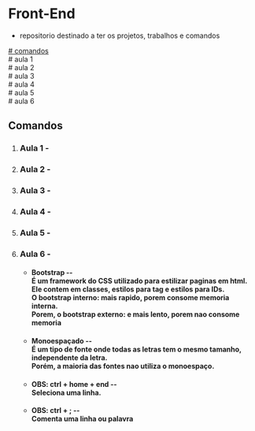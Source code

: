 # Front-End

* repositorio destinado a ter os projetos, trabalhos e comandos

<a href="## Comandos "># comandos </a>
<br>
<a haef="1. aula 1 - ">#  aula 1 </a>
<br>
<a haef="1. aula 1 - ">#  aula 2 </a>
<br>
<a haef="1. aula 1 - ">#  aula 3 </a>
<br>
<a haef="1. aula 1 - ">#  aula 4 </a>
<br>
<a haef="1. aula 1 - ">#  aula 5 </a>
<br>
<a haef="1. aula 1 - ">#  aula 6 </a>

## Comandos

1. ### Aula 1 -

2. ### Aula 2 -

3. ### Aula 3 - 

4. ### Aula 4 - 

5. ### Aula 5 -

6. ### Aula 6 -
    * #### Bootstrap --  <br>  É um framework do CSS utilizado para estilizar paginas em html. <br> Ele contem em classes, estilos para tag e estilos para IDs. <br> O bootstrap interno: mais rapido, porem consome memoria interna. <br> Porem, o bootstrap externo: e mais lento, porem nao consome memoria
    
    * #### Monoespaçado -- <br>  É um tipo de fonte onde todas as letras tem o mesmo tamanho, independente da letra. <br> Porém, a maioria das fontes nao utiliza o monoespaço.

    * #### OBS: ctrl + home + end -- <br> Seleciona uma linha.

    * #### OBS: ctrl + ; -- <br> Comenta uma linha ou palavra 

